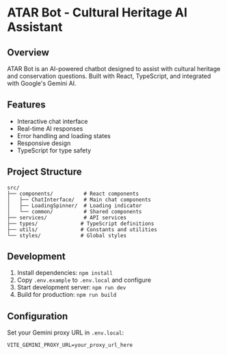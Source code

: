 # ATAR Bot - Cultural Heritage AI Assistant

## Overview
ATAR Bot is an AI-powered chatbot designed to assist with cultural heritage and conservation questions. Built with React, TypeScript, and integrated with Google's Gemini AI.

## Features
- Interactive chat interface
- Real-time AI responses
- Error handling and loading states
- Responsive design
- TypeScript for type safety

## Project Structure
```
src/
├── components/          # React components
│   ├── ChatInterface/   # Main chat components
│   ├── LoadingSpinner/  # Loading indicator
│   └── common/          # Shared components
├── services/            # API services
├── types/              # TypeScript definitions
├── utils/              # Constants and utilities
└── styles/             # Global styles
```

## Development
1. Install dependencies: `npm install`
2. Copy `.env.example` to `.env.local` and configure
3. Start development server: `npm run dev`
4. Build for production: `npm run build`

## Configuration
Set your Gemini proxy URL in `.env.local`:
```
VITE_GEMINI_PROXY_URL=your_proxy_url_here
```
